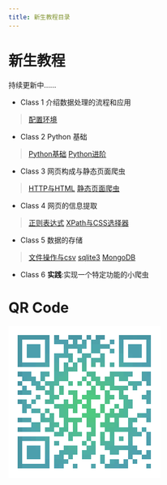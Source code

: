 ```yaml
---
title: 新生教程目录
---
```


# 新生教程
持续更新中……
* Class 1 介绍数据处理的流程和应用
> [配置环境](./tutorial/tutorial-Class1)
* Class 2 Python 基础
> [Python基础](./error)
> [Python进阶](./tutorial/tutorial-Class2-2)
* Class 3 网页构成与静态页面爬虫
> [HTTP与HTML](./tutorial/tutorial-Class3-1)
> [静态页面爬虫](./tutorial/tutorial-Class3-2)
* Class 4 网页的信息提取
> [正则表达式](./tutorial/tutorial-Class4-1)
> [XPath与CSS选择器](./tutorial/tutorial-Class4-2)
* Class 5 数据的存储
> [文件操作与csv](./error)
> [sqlite3](./error)
> [MongoDB](./error)
* Class 6 **实践**:实现一个特定功能的小爬虫

# QR Code
![tutorial-qrcode](./img/tutorial-qrcode.png)